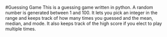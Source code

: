 #Guessing Game
This is a guessing game written in python. 
A random number is generated between 1 and 100. 
It lets you pick an integer in the range and keeps track of how many times you guessed and the mean, median, and mode.
It also keeps track of the high score if you elect to play multiple times.
